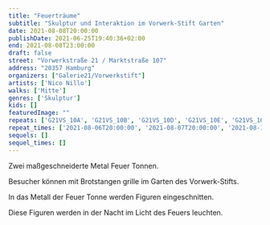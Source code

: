 ```yaml
---
title: "Feuerträume"
subtitle: "Skulptur und Interaktion im Vorwerk-Stift Garten"
date: 2021-08-08T20:00:00
publishDate: 2021-06-25T19:40:36+02:00
end: 2021-08-08T23:00:00
draft: false
street: "Vorwerkstraße 21 / Marktstraße 107"
address: "20357 Hamburg"
organizers: ["Galerie21/Vorwerkstift"]
artists: ['Nico Nillo']
walks: ['Mitte']
genres: ['Skulptur']
kids: []
featuredImage: ""
repeats: ['G21VS_10A', 'G21VS_10B', 'G21VS_10D', 'G21VS_10E', 'G21VS_10F']
repeat_times: ['2021-08-06T20:00:00', '2021-08-07T20:00:00', '2021-08-13T20:00:00', '2021-08-14T20:00:00', '2021-08-15T20:00:00']
sequels: []
sequel_times: []
---
```


Zwei maßgeschneiderte Metal Feuer Tonnen.

Besucher können mit Brotstangen grille im Garten des Vorwerk-Stifts.

In das Metall der Feuer Tonne werden Figuren eingeschnitten.

Diese Figuren werden in der Nacht im Licht des Feuers leuchten.